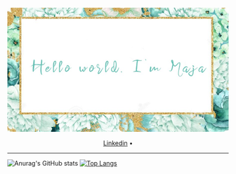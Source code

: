 ![alt text](https://github.com/majastamenic/majastamenic/blob/main/maja.jpg?raw=true)

<p align="center">
  <a href="https://www.linkedin.com/in/maja-stamenic-a47022207/">Linkedin</a> •
</p>

---

![Anurag's GitHub stats](https://github-readme-stats.vercel.app/api?username=majastamenic&show_icons=true&theme=vue)    [![Top Langs](https://github-readme-stats.vercel.app/api/top-langs/?username=majastamenic&layout=compact)](https://github.com/majastamenic/github-readme-stats)

